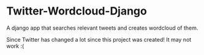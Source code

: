 # Twitter-Wordcloud-Django
A django app that searches relevant tweets and creates wordcloud of them.

Since Twitter has changed a lot since this project was created! It may not work :(
